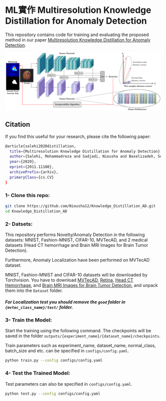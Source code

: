 # ML實作 Multiresolution Knowledge Distillation for Anomaly Detection

This repository contains code for training and evaluating the proposed method in our paper [Multiresolution Knowledge Distillation for Anomaly Detection](https://arxiv.org/pdf/2011.11108.pdf).

<img src="Images/vgg_network_last.png" alt="hi" class="inline"/>

## Citation
If you find this useful for your research, please cite the following paper:
``` bash
@article{salehi2020distillation,
  title={Multiresolution Knowledge Distillation for Anomaly Detection},
  author={Salehi, Mohammadreza and Sadjadi, Niousha and Baselizadeh, Soroosh and Rohban, Mohammad Hossein and Rabiee, Hamid R},
  year={2020},
  eprint={2011.11108},
  archivePrefix={arXiv},
  primaryClass={cs.CV}
}
```

### 1- Clone this repo:
``` bash
git clone https://github.com/Niousha12/Knowledge_Distillation_AD.git
cd Knowledge_Distillation_AD
```
### 2- Datsets:
This repository performs Novelty/Anomaly Detection in the following datasets: MNIST, Fashion-MNIST, CIFAR-10, MVTecAD, and 2 medical datasets (Head CT hemorrhage and Brain MRI Images for Brain Tumor Detection).

Furthermore, Anomaly Localization have been performed on MVTecAD dataset.

MNIST, Fashion-MNIST and CIFAR-10 datasets will be downloaded by Torchvision. You have to download [MVTecAD](https://www.mvtec.com/company/research/datasets/mvtec-ad/), [Retina](https://www.kaggle.com/paultimothymooney/kermany2018), [Head CT Hemorrhage](http://www.kaggle.com/felipekitamura/head-ct-hemorrhage), and [Brain MRI Images for Brain Tumor Detection](http://www.kaggle.com/navoneel/brain-mri-images-for-brain-tumor-detection), and unpack them into the `Dataset` folder.

##### For Localization test you should remove the `good` folder in `{mvtec_class_name}/test/` folder.

### 3- Train the Model:
Start the training using the following command. The checkpoints will be saved in the folder `outputs/{experiment_name}/{dataset_name}/checkpoints`.

Train parameters such as experiment_name, dataset_name, normal_class, batch_size and etc. can be specified in `configs/config.yaml`.
``` bash
python train.py --config configs/config.yaml
```

### 4- Test the Trained Model:
Test parameters can also be specified in `configs/config.yaml`.
``` bash
python test.py --config configs/config.yaml
```
